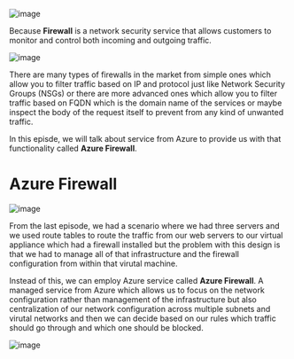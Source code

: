 ![image](https://github.com/user-attachments/assets/ba6c191c-8d9e-4e8e-aafa-e1e22bb1fd08)

Because **Firewall** is a network security service that allows customers to monitor and control both incoming and outgoing traffic.

![image](https://github.com/user-attachments/assets/4113c0b2-019a-4744-b7ab-375991e36178)

There are many types of firewalls in the market from simple ones which allow you to filter traffic based on IP and protocol just like Network Security Groups (NSGs) or there are more advanced ones which allow you to filter traffic based on FQDN which is the domain name of the services or maybe inspect the body of the request itself to prevent from any kind of unwanted traffic.

In this episde, we will talk about service from Azure to provide us with that functionality called **Azure Firewall**.

# Azure Firewall

![image](https://github.com/user-attachments/assets/50ef6337-68b8-4d71-9079-af8ec7a6214c)


From the last episode, we had a scenario where we had three servers and we used route tables to route the traffic from our web servers to our virtual appliance which had a firewall installed but the problem with this design is that we had to manage all of that infrastructure and the firewall configuration from within that virutal machine. 

Instead of this, we can employ Azure service called **Azure Firewall**. A managed service from Azure which allows us to focus on the network configuration rather than management of the infrastructure but also centralization of our network configuration across multiple subnets and virutal networks and then we can decide based on our rules which traffic should go through and which one should be blocked.

![image](https://github.com/user-attachments/assets/103f504b-9a2f-4eb1-a79e-8b37f024714b)

